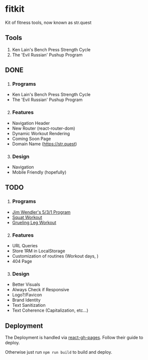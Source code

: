 # fitkit
Kit of fitness tools, now known as str.quest

## Tools
1. Ken Lain's Bench Press Strength Cycle
2. The 'Evil Russian' Pushup Program

## DONE
1. ### Programs
- Ken Lain's Bench Press Strength Cycle
- The 'Evil Russian' Pushup Program

2. ### Features
- Navigation Header
- New Router (react-router-dom)
- Dynamic Workout Rendering
- Coming Soon Page
- Domain Name (https://str.quest)

3. ### Design
- Navigation
- Mobile Friendly (hopefully)

## TODO
1. ### Programs
- [Jim Wendler's 5/3/1 Program](https://www.superphysique.org/articles/4272)
- [Squat Workout](https://www.exerse.fr/programme-squat.php#:~:text=En%20semaine%201%2C%20il%20vous,%2C%2085%25%20et%2095%25.)
- [Grueling Leg Workout](https://www.mensjournal.com/health-fitness/most-grueling-leg-workout-all-time/)

2. ### Features
- URL Queries
- Store 1RM in LocalStorage
- Customization of routines (Workout days, )
- 404 Page

3. ### Design
- Better Visuals
- Always Check if Responsive
- Logo?/Favicon
- Brand Identity
- Text Sanitization
- Text Coherence (Capitalization, etc...)

## Deployment
The Deployment is handled via [react-gh-pages](https://github.com/gitname/react-gh-pages). Follow their guide to deploy.

Otherwise just run `npm run build` to build and deploy.
